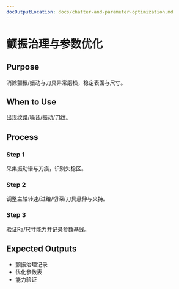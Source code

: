 ```yaml
---
docOutputLocation: docs/chatter-and-parameter-optimization.md
---
```


# 颤振治理与参数优化

## Purpose

消除颤振/振动与刀具异常磨损，稳定表面与尺寸。

## When to Use

出现纹路/噪音/振动/刀纹。

## Process

### Step 1

采集振动谱与刀痕，识别失稳区。

### Step 2

调整主轴转速/进给/切深/刀具悬伸与夹持。

### Step 3

验证Ra/尺寸能力并记录参数基线。

## Expected Outputs

- 颤振治理记录
- 优化参数表
- 能力验证
